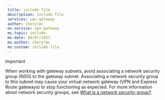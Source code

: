 ```yaml
---
 title: include file
 description: include file
 services: vpn-gateway
 author: cherylmc
 ms.service: vpn-gateway
 ms.topic: include
 ms.date: 04/07/2023
 ms.author: cherylmc
 ms.custom: include file
---
```

> [!IMPORTANT]
> When working with gateway subnets, avoid associating a network security group (NSG) to the gateway subnet. Associating a network security group to this subnet may cause your virtual network gateway (VPN and Express Route gateways) to stop functioning as expected. For more information about network security groups, see [What is a network security group?](../articles/virtual-network/network-security-groups-overview.md).
> 
>